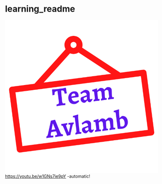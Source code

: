 # learning_readme
![Github Logo](https://github.com/1539sakshi/learning_readme/blob/master/V%20(5).png)
https://youtu.be/w1GNs7ie9pY -automatic!
